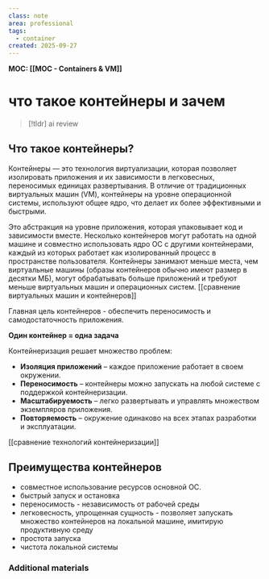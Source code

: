 ```yaml
---
class: note
area: professional
tags:
  - container
created: 2025-09-27
---
```

**MOC: [[MOC - Containers & VM]]**

# что такое контейнеры и зачем

> [!tldr] ai review
> 

## Что такое контейнеры? 

Контейнеры — это технология виртуализации, которая позволяет изолировать приложения и их зависимости в легковесных, переносимых единицах развертывания. В отличие от традиционных виртуальных машин (VM), контейнеры на уровне операционной системы, используют общее ядро, что делает их более эффективными и быстрыми.

Это абстракция на уровне приложения, которая упаковывает код и зависимости вместе. Несколько контейнеров могут работать на одной машине и совместно использовать ядро ​​ОС с другими контейнерами, каждый из которых работает как изолированный процесс в пространстве пользователя. Контейнеры занимают меньше места, чем виртуальные машины (образы контейнеров обычно имеют размер в десятки МБ), могут обрабатывать больше приложений и требуют меньше виртуальных машин и операционных систем.
[[сравнение виртуальных машин и контейнеров]]

Главная цель контейнеров - обеспечить переносимость и самодостаточность приложения.

**Один контейнер = одна задача**

Контейнеризация решает множество проблем:

- **Изоляция приложений** – каждое приложение работает в своем окружении.
- **Переносимость** – контейнеры можно запускать на любой системе с поддержкой контейнеризации.
- **Масштабируемость** – легко развертывать и управлять множеством экземпляров приложения.
- **Повторяемость** – окружение одинаково на всех этапах разработки и эксплуатации.

[[сравнение технологий контейнеризации]]

## Преимущества контейнеров

- совместное использование ресурсов основной ОС.
- быстрый запуск и остановка
- переносимость - независимость от рабочей среды
- легковесность, упрощенная сущность - позволяет запускать множество контейнеров на локальной машине, имитирую продуктивную среду
- простота запуска
- чистота локальной системы

### Additional materials